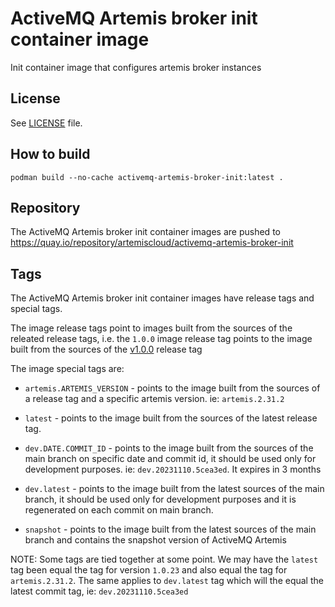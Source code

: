 # ActiveMQ Artemis broker init container image

Init container image that configures artemis broker instances

## License

See [LICENSE](LICENSE) file.

## How to build

```$shell
podman build --no-cache activemq-artemis-broker-init:latest .
```

## Repository

The ActiveMQ Artemis broker init container images are pushed to <https://quay.io/repository/artemiscloud/activemq-artemis-broker-init>

## Tags

The ActiveMQ Artemis broker init container images have release tags and special tags.

The image release tags point to images built from the sources of the releated release tags,
i.e. the `1.0.0` image release tag points to the image built from
the sources of the [v1.0.0](https://github.com/artemiscloud/activemq-artemis-broker-init-image/tree/v1.0.0) release tag

The image special tags are:

- `artemis.ARTEMIS_VERSION` - points to the image built from the sources of a release tag and a specific artemis version. ie: `artemis.2.31.2`

- `latest` - points to the image built from the sources of the latest release tag.

- `dev.DATE.COMMIT_ID` - points to the image built from the sources of the main branch on specific date and commit id, it should be used only for development purposes. ie: `dev.20231110.5cea3ed`. It expires in 3 months

- `dev.latest` - points to the image built from the latest sources of the main branch, it should be used only for development purposes and it is regenerated on each commit on main branch.

- `snapshot` - points to the image built from the latest sources of the main branch and contains the snapshot version of ActiveMQ Artemis

NOTE: Some tags are tied together at some point. We may have the `latest` tag been equal the tag for version `1.0.23` and also equal the tag for `artemis.2.31.2`. The same applies to `dev.latest` tag which will the equal the latest commit tag, ie: `dev.20231110.5cea3ed`
